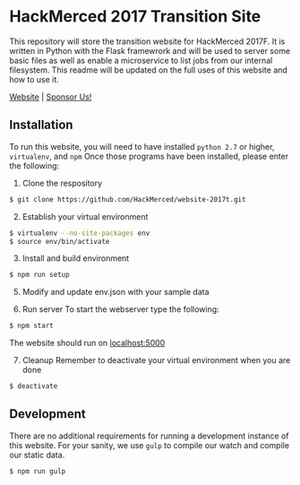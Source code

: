 # HackMerced 2017 Transition Site

This repository will store the transition website for HackMerced 2017F. It is written in Python with the Flask framewrork and will be used to server some basic files as well as enable a microservice to list jobs from our internal filesystem. This readme will be updated on the full uses of this website and how to use it.

[Website](http://hackmerced.com) |
[Sponsor Us!](http://hackmerced.com/sponsor)

## Installation

To run this website, you will need to have installed `python 2.7` or higher, `virtualenv`, and `npm` Once those programs have been installed, please enter the following:

1. Clone the respository
  ```bash
  $ git clone https://github.com/HackMerced/website-2017t.git
  ```

2. Establish your virtual environment
  ```bash
  $ virtualenv --no-site-packages env
  $ source env/bin/activate
  ```

3. Install and build environment
  ```bash
  $ npm run setup
  ```

5. Modify and update env.json with your sample data

6. Run server
  To start the webserver type the following:
  ```bash
  $ npm start
  ```

  The website should run on [localhost:5000](http://localhost:5000)

7. Cleanup
  Remember to deactivate your virtual environment when you are done
  ```bash
  $ deactivate
  ```


## Development
There are no additional requirements for running a development instance of this website. For your sanity, we use `gulp` to compile our watch and compile our static data.

  ```bash
  $ npm run gulp
  ```
